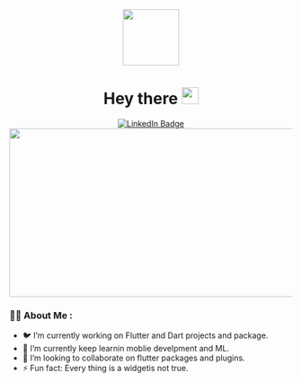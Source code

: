 
<div id="header" align="center">
  <img src="https://media.giphy.com/media/M9gbBd9nbDrOTu1Mqx/giphy.gif" width="100"/>
  <h1>
  Hey there
  <img src="https://media.giphy.com/media/hvRJCLFzcasrR4ia7z/giphy.gif" width="30px"/>
  </h1>
  
<div id="badges">
  <a href="https://www.linkedin.com/in/hussam-hajjar-b5b5511b4">
    <img src="https://img.shields.io/badge/LinkedIn-blue?style=for-the-badge&logo=linkedin&logoColor=white" alt="LinkedIn Badge"/>
  </a>
<!--   <a href="your-youtube-URL">
    <img src="https://img.shields.io/badge/YouTube-red?style=for-the-badge&logo=youtube&logoColor=white" alt="Youtube Badge"/>
  </a>
  <a href="your-twitter-URL">
    <img src="https://img.shields.io/badge/Twitter-blue?style=for-the-badge&logo=twitter&logoColor=white" alt="Twitter Badge"/>
  </a> -->
  
</div>
  <img src="https://komarev.com/ghpvc/?username=Husssam12&style=flat-square&color=blue" alt=""/>

  
</div>



<div align="center">
  <img src="https://media.giphy.com/media/RbDKaczqWovIugyJmW/giphy.gif" width="600" height="300"/>
</div>


### :man_technologist: About Me :

- 🐦 I’m currently working on Flutter and Dart projects and package.
- 🌱 I’m currently keep learnin moblie develpment and ML.
- 👯 I’m looking to collaborate on flutter packages and plugins.
- ⚡ Fun fact: Every thing is a widgetis not true.
